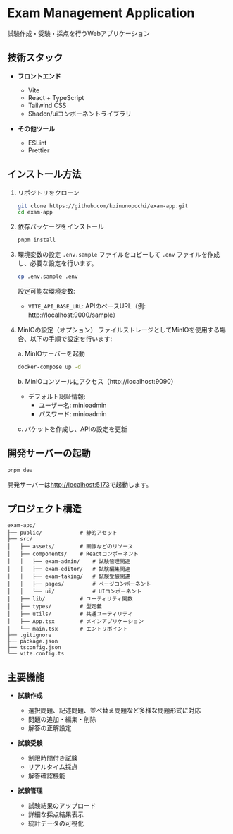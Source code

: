 # Exam Management Application

試験作成・受験・採点を行うWebアプリケーション

## 技術スタック

- **フロントエンド**
  - Vite
  - React + TypeScript
  - Tailwind CSS
  - Shadcn/uiコンポーネントライブラリ

- **その他ツール**
  - ESLint
  - Prettier

## インストール方法

1. リポジトリをクローン
   ```bash
   git clone https://github.com/koinunopochi/exam-app.git
   cd exam-app
   ```

2. 依存パッケージをインストール
   ```bash
   pnpm install
   ```

3. 環境変数の設定
   `.env.sample` ファイルをコピーして `.env` ファイルを作成し、必要な設定を行います。

   ```bash
   cp .env.sample .env
   ```

   設定可能な環境変数:
   - `VITE_API_BASE_URL`: APIのベースURL（例: http://localhost:9000/sample）

4. MinIOの設定（オプション）
   ファイルストレージとしてMinIOを使用する場合、以下の手順で設定を行います:
   
   a. MinIOサーバーを起動
   ```bash
   docker-compose up -d
   ```

   b. MinIOコンソールにアクセス（http://localhost:9090）
   - デフォルト認証情報:
     - ユーザー名: minioadmin
     - パスワード: minioadmin

   c. バケットを作成し、APIの設定を更新

## 開発サーバーの起動

```bash
pnpm dev
```

開発サーバーは[http://localhost:5173](http://localhost:5173)で起動します。

## プロジェクト構造

```
exam-app/
├── public/            # 静的アセット
├── src/
│   ├── assets/        # 画像などのリソース
│   ├── components/    # Reactコンポーネント
│   │   ├── exam-admin/    # 試験管理関連
│   │   ├── exam-editor/   # 試験編集関連
│   │   ├── exam-taking/   # 試験受験関連
│   │   ├── pages/         # ページコンポーネント
│   │   └── ui/            # UIコンポーネント
│   ├── lib/           # ユーティリティ関数
│   ├── types/         # 型定義
│   ├── utils/         # 共通ユーティリティ
│   ├── App.tsx        # メインアプリケーション
│   └── main.tsx       # エントリポイント
├── .gitignore
├── package.json
├── tsconfig.json
└── vite.config.ts
```

## 主要機能

- **試験作成**
  - 選択問題、記述問題、並べ替え問題など多様な問題形式に対応
  - 問題の追加・編集・削除
  - 解答の正解設定

- **試験受験**
  - 制限時間付き試験
  - リアルタイム採点
  - 解答確認機能

- **試験管理**
  - 試験結果のアップロード
  - 詳細な採点結果表示
  - 統計データの可視化
